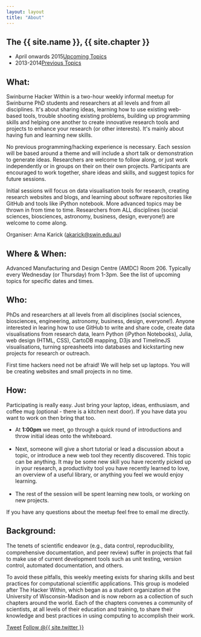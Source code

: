 ```yaml
---
layout: layout
title: "About"
---
```


<!-- You can edit this whole page, remove it, or use it as basis for any non-post pages you have. -->
<section class="content">

The {{ site.name }}, {{ site.chapter }}
========================================

<ul class="listing">
<li>
<span>April onwards 2015</span><a href="{{ site.url }}/upcoming.html">Upcoming Topics</a>
</li>
<li>
<span>2013-2014</span><a href="{{ site.url }}/previous.html">Previous Topics</a>
</li>
</ul>


What:
-----

Swinburne Hacker Within is a two-hour weekly informal meetup for Swinburne PhD students and researchers at all levels and from all disciplines. It's about sharing ideas, learning how to use existing web-based tools, trouble shooting existing problems, building up programming skills and helping one another to create innovative research tools and projects to enhance your research (or other interests). It's mainly about having fun and learning new skills.

No previous programming/hacking experience is necessary. Each session will be based around a theme and will include a short talk or demonstration to generate ideas. Researchers are welcome to follow along, or just work independently or in groups on their on their own projects. Participants are encouraged to work together, share ideas and skills, and suggest topics for future sessions.

Initial sessions will focus on data visualisation tools for research, creating research websites and blogs, and learning about software repositories like GitHub and tools like iPython notebook. More advanced topics may be thrown in from time to time. Researchers from ALL disciplines (social sciences, biosciences, astronomy, business, design, everyone!) are welcome to come along. 

Organiser: Arna Karick (akarick@swin.edu.au)

Where & When: 
-----

Advanced Manufacturing and Design Centre (AMDC) Room 206. Typically every Wednesday (or Thursday) from 1-3pm. See the list of upcoming topics for specific dates and times.


Who:
-----

PhDs and researchers at all levels from all disciplines (social sciences, biosciences, engineering, astronomy, business, design, everyone!).  Anyone interested in learing how to use GitHub to write and share code, create data visualisations from research data, learn Python (iPython Notebooks), Julia, web design (HTML, CSS), CartoDB mapping, D3js and TimelineJS visualisations, turning spreasheets into databases and kickstarting new projects for research or outreach.

First time hackers need not be afraid! We will help set up laptops. You will be creating websites and small projects in no time. 


How:
-----

Participating is really easy. Just bring your laptop, ideas, enthusiasm, and coffee mug (optional - there is a kitchen next door). If you have data you want to work on then bring that too.

<ul>
<li> At <b>1:00pm</b> we meet, go through a quick round of introductions and throw initial ideas onto the whiteboard.</li><br>
<li> Next, someone will give a short tutorial or lead a discussion about a topic, or introduce a new web tool they recently discovered. This topic can be anything. It may be some new skill you have recently picked up in your research, a productivity tool you have recently learned to love, an overview of a useful library, or anything you feel we would enjoy learning.</li><br>
<li> The rest of the session will be spent learning new tools, or working on new projects. </li>
</ul>

If you have any questions about the meetup feel free to email me directly.


Background:
------

The tenets of scientiﬁc endeavor (e.g., data control, reproducibility, 
comprehensive documentation, and peer review) suffer in projects that fail 
to make use of current development tools such as unit testing, version 
control, automated documentation, and others.


To avoid these pitfalls, this weekly meeting exists for sharing skills and best practices for 
computational scientific applications. This group is modeled after The 
Hacker Within, which  began as a student organization at the University of Wisconsin-Madison and 
is now reborn as a collection of such chapters around the world. Each of 
the chapters convenes a community of scientists, at all levels of their 
education and training, to share their knowledge and best practices in 
using computing to accomplish their work.

<a href="http://twitter.com/share" class="twitter-share-button" data-count="none" data-via="{{ site.twitter }}">Tweet</a>
<a href="http://twitter.com/{{ site.twitter }}" class="twitter-follow-button" data-show-count="false">Follow @{{ site.twitter }}</a>
<script src="http://platform.twitter.com/widgets.js" type="text/javascript"></script>
</section>

